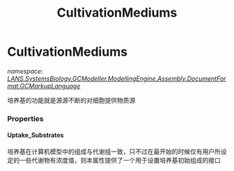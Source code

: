 ﻿---
title: CultivationMediums
---

# CultivationMediums
_namespace: [LANS.SystemsBiology.GCModeller.ModellingEngine.Assembly.DocumentFormat.GCMarkupLanguage](N-LANS.SystemsBiology.GCModeller.ModellingEngine.Assembly.DocumentFormat.GCMarkupLanguage.html)_

培养基的功能就是源源不断的对细胞提供物质源




### Properties

#### Uptake_Substrates
培养基在计算机模型中的组成与代谢组一致，只不过在最开始的时候仅有用户所设定的一些代谢物有浓度值，则本属性提供了一个用于设置培养基初始组成的接口
